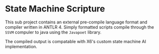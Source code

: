 # State Machine Scripture

This sub project contains an external pre-compile language format and compiler written in ANTLR 4. Simply formatted scripts compile through the `SSVM` compuler to java using the `Javapoet` library.

The compiled output is compatable with X6's custom state machine AI implementation.